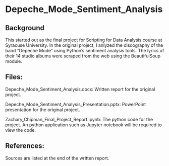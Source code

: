 # Depeche_Mode_Sentiment_Analysis

## Background
This started out as the final project for Scripting for Data Analysis course at Syracuse University. In the original project, I anlyzed the discography of the band “Depeche Mode” using Python’s sentiment analysis tools. The lyrics of their 14 studio albums were scraped from the web using the BeautifulSoup module.

## Files:
Depeche_Mode_Sentiment_Analysis.docx: Written report for the original project.

Depeche_Mode_Sentiment_Analysis_Presentation.pptx: PowerPoint presentation for the original project.

Zachary_Chipman_Final_Project_Report.ipynb: The python code for the project. An python application such as Jupyter notebook will be required to view the code. 

## References:
Sources are listed at the end of the written report.
